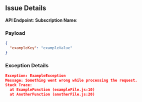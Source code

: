 ## Issue Details
**API Endpoint**:
**Subscription Name**:
### Payload
```json
{
  "exampleKey": "exampleValue"
}
```
### Exception Details
```json
Exception: ExampleException
Message: Something went wrong while processing the request.
Stack Trace:
  at ExampleFunction (exampleFile.js:10)
  at AnotherFunction (anotherFile.js:20)
```
